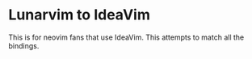 # Lunarvim to IdeaVim

This is for neovim fans that use IdeaVim.
This attempts to match all the bindings.
